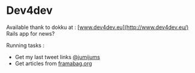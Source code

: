 # Dev4dev

Available thank to dokku at : [www.dev4dev.eu](http://www.dev4dev.eu/)
Rails app for news?

Running tasks :
- Get my last tweet links [@jumijums](https://twitter.com/jumijums)
- Get articles from [framabag.org](http://framapad.org/)
